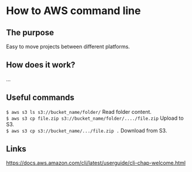 # How to AWS command line

## The purpose
Easy to move projects between different platforms.

## How does it work?
...

## Useful commands
`$ aws s3 ls s3://bucket_name/folder/` Read folder content.  
`$ aws s3 cp file.zip s3://bucket_name/folder/..../file.zip` Upload to S3.  
`$ aws s3 cp s3://bucket_name/.../file.zip .` Download from S3.  

## Links
https://docs.aws.amazon.com/cli/latest/userguide/cli-chap-welcome.html

